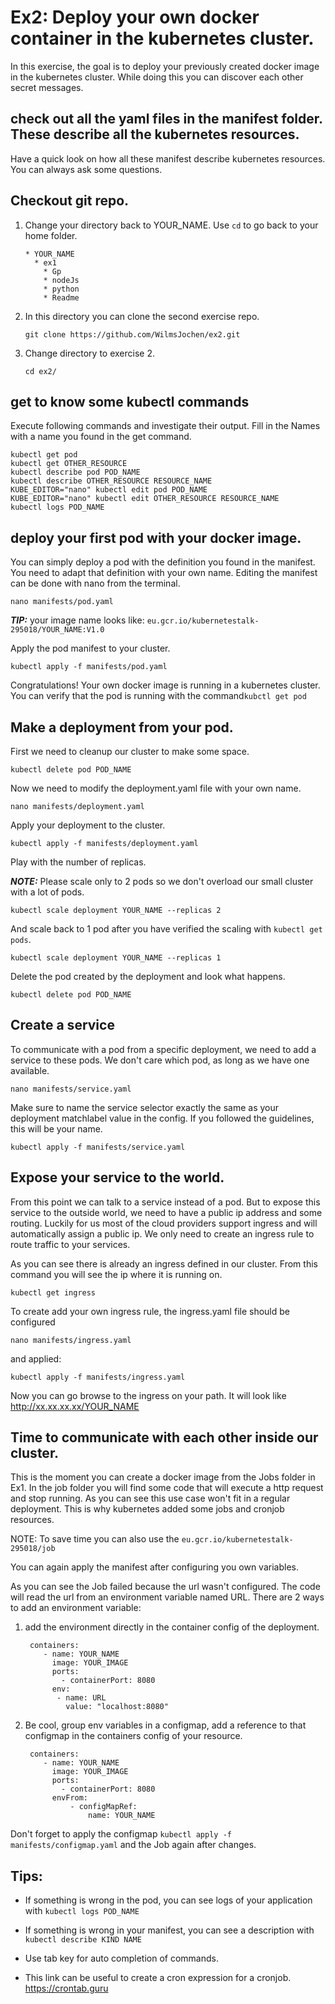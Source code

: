 # Ex2: Deploy your own docker container in the kubernetes cluster.
In this exercise, the goal is to deploy your previously created docker image in the kubernetes cluster. While doing this you can discover each other secret messages.

## check out all the yaml files in the manifest folder. These describe all the kubernetes resources.
Have a quick look on how all these manifest describe kubernetes resources. You can always ask some questions. 

## Checkout git repo.
1. Change your directory back to YOUR_NAME. Use `cd` to go back to your home folder.
    ```
    * YOUR_NAME
      * ex1
        * Gp
        * nodeJs
        * python
        * Readme
    ```
2. In this directory you can clone the second exercise repo.
    ```
    git clone https://github.com/WilmsJochen/ex2.git
    ```
3. Change directory to exercise 2.
    ```
    cd ex2/
    ```

## get to know some kubectl commands

Execute following commands and investigate their output. Fill in the Names with a name you found in the get command.

```
kubectl get pod
kubectl get OTHER_RESOURCE 
kubectl describe pod POD_NAME
kubectl describe OTHER_RESOURCE RESOURCE_NAME
KUBE_EDITOR="nano" kubectl edit pod POD_NAME
KUBE_EDITOR="nano" kubectl edit OTHER_RESOURCE RESOURCE_NAME
kubectl logs POD_NAME       
```

## deploy your first pod with your docker image.

You can simply deploy a pod with the definition you found in the manifest. You need to adapt that definition with your own name.
Editing the manifest can be done with nano from the terminal. 

```
nano manifests/pod.yaml
```
**_TIP:_**  your image name looks like: `eu.gcr.io/kubernetestalk-295018/YOUR_NAME:V1.0 `

Apply the pod manifest to your cluster.
```
kubectl apply -f manifests/pod.yaml
```

Congratulations! Your own docker image is running in a kubernetes cluster.
You can verify that the pod is running with the command`kubctl get pod`

## Make a deployment from your pod.

First we need to cleanup our cluster to make some space.
```
kubectl delete pod POD_NAME
```

Now we need to modify the deployment.yaml file with your own name.
```
nano manifests/deployment.yaml
```

Apply your deployment to the cluster.
```
kubectl apply -f manifests/deployment.yaml
```
Play with the number of replicas.

**_NOTE:_**  Please scale only to 2 pods so we don't overload our small cluster with a lot of pods.
```
kubectl scale deployment YOUR_NAME --replicas 2
```
And scale back to 1 pod after you have verified the scaling with `kubectl get pods`.
```
kubectl scale deployment YOUR_NAME --replicas 1
```
Delete the pod created by the deployment and look what happens. 
```
kubectl delete pod POD_NAME
```

## Create a service
To communicate with a pod from a specific deployment, we need to add a service to these pods. We don't care which pod, as long as we have one available.
```
nano manifests/service.yaml
```
Make sure to name the service selector exactly the same as your deployment matchlabel value in the config.
If you followed the guidelines, this will be your name.

```
kubectl apply -f manifests/service.yaml
```

## Expose your service to the world.
From this point we can talk to a service instead of a pod. But to expose this service to the outside world, we need to have a public ip address and some routing. 
Luckily for us most of the cloud providers support ingress and will automatically assign a public ip.
We only need to create an ingress rule to route traffic to your services.

As you can see there is already an ingress defined in our cluster. From this command you will see the ip where it is running on.
```
kubectl get ingress
```
To create add your own ingress rule, the ingress.yaml file should be configured
```
nano manifests/ingress.yaml
```
and applied:
```
kubectl apply -f manifests/ingress.yaml
```

Now you can go browse to the ingress on your path. It will look like http://xx.xx.xx.xx/YOUR_NAME

## Time to communicate with each other inside our cluster. 

This is the moment you can create a docker image from the Jobs folder in Ex1. In the job folder you will find some code that will execute a http request and stop running.
As you can see this use case won't fit in a regular deployment. This is why kubernetes added some jobs and cronjob resources.

NOTE: To save time you can also use the `eu.gcr.io/kubernetestalk-295018/job`

You can again apply the manifest after configuring you own variables.

As you can see the Job failed because the url wasn't configured. The code will read the url from an environment variable named URL.
There are 2 ways to add an environment variable: 

1. add the environment directly in the container config of the deployment.
    ```
     containers:     
        - name: YOUR_NAME
          image: YOUR_IMAGE
          ports:
            - containerPort: 8080
          env:
           - name: URL
             value: "localhost:8080"
    ```
2. Be cool, group env variables in a configmap, add a reference to that configmap in the containers config of your resource.
    ```
     containers:     
        - name: YOUR_NAME
          image: YOUR_IMAGE
          ports:
            - containerPort: 8080
          envFrom:
              - configMapRef:
                  name: YOUR_NAME
    ```

 Don't forget to apply the configmap `kubectl apply -f manifests/configmap.yaml` and the Job again after changes.


## Tips:
- If something is wrong in the pod, you can see logs of your application with `kubectl logs POD_NAME`

- If something is wrong in your manifest, you can see a description with `kubectl describe KIND NAME`

- Use tab key for auto completion of commands.

- This link can be useful to create a cron expression for a cronjob.
https://crontab.guru
